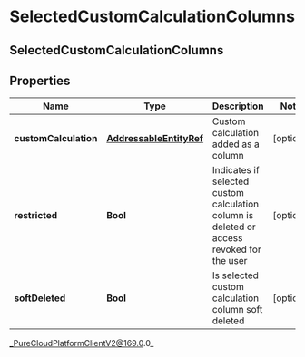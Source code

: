 # SelectedCustomCalculationColumns

## SelectedCustomCalculationColumns

## Properties

|Name | Type | Description | Notes|
|------------ | ------------- | ------------- | -------------|
| **customCalculation** | [**AddressableEntityRef**](AddressableEntityRef) | Custom calculation added as a column | [optional] |
| **restricted** | **Bool** | Indicates if selected custom calculation column is deleted or access revoked for the user | [optional] |
| **softDeleted** | **Bool** | Is selected custom calculation column soft deleted | [optional] |



_PureCloudPlatformClientV2@169.0.0_
